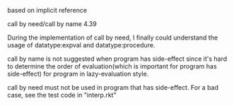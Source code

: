 based on implicit reference

call by need/call by name 4.39

During the implementation of call by need, I finally could
understand the usage of datatype:expval and datatype:procedure.

call by name is not suggested when program has side-effect since it's
hard to determine the order of evaluation(which is important for program has side-effect)
for program in lazy-evaluation style.

call by need must not be used in program that has side-effect. For a bad case, see
the test code in "interp.rkt"
